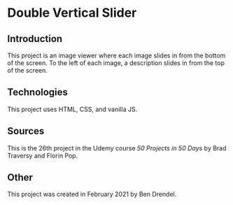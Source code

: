 # Double Vertical Slider

## Introduction

This project is an image viewer where each image slides in from the bottom of         the screen.  To the left of each image, a description slides in from the top of the screen.

## Technologies

This project uses HTML, CSS, and vanilla JS.

## Sources

This is the 26th project in the Udemy course _50 Projects in 50 Days_ by Brad Traversy and Florin Pop.

## Other

This project was created in February 2021 by Ben Drendel.
